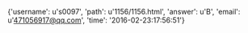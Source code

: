 {'username': u's0097', 'path': u'1156/1156.html', 'answer': u'B', 'email': u'471056917@qq.com', 'time': '2016-02-23:17:56:51'}